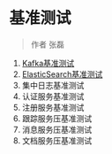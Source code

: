 # 基准测试

> 作者 张磊

1. [Kafka基准测试](benchmark/kafka.md)
2. [ElasticSearch基准测试](benchmark/elasticsearch.md)
3. 集中日志基准测试
4. 认证服务基准测试
5. 注册服务基准测试
6. 跟踪服务压基准测试
7. 消息服务压基准测试
8. 文档服务压基准测试

